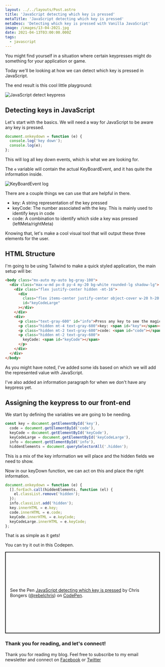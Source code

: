 ```yaml
---
layout: ../../layouts/Post.astro
title: 'JavaScript detecting which key is pressed'
metaTitle: 'JavaScript detecting which key is pressed'
metaDesc: 'Detecting which key is pressed with Vanilla JavaScript'
image: /images/13-04-2021.jpg
date: 2021-04-13T03:00:00.000Z
tags:
  - javascript
---
```


You might find yourself in a situation where certain keypresses might do something for your application or game.

Today we'll be looking at how we can detect which key is pressed in JavaScript.

The end result is this cool little playground:

![JavaScript detect keypress](https://cdn.hashnode.com/res/hashnode/image/upload/v1617951849345/d-f651Yu_.gif)

## Detecting keys in JavaScript

Let's start with the basics. We will need a way for JavaScript to be aware any key is pressed.

```js
document.onkeydown = function (e) {
  console.log('key down');
  console.log(e);
};
```

This will log all key down events, which is what we are looking for.

The `e` variable will contain the actual KeyBoardEvent, and it has quite the information inside.

![KeyBoardEvent log](https://cdn.hashnode.com/res/hashnode/image/upload/v1617950084879/qhTg11Mu-.png)

There are a couple things we can use that are helpful in there.

- key: A string representation of the key pressed
- keyCode: The number associated with the key. This is mainly used to identify keys in code
- code: A combination to identify which side a key was pressed (leftMeta/rightMeta)

Knowing that, let's make a cool visual tool that will output these three elements for the user.

## HTML Structure

I'm going to be using Tailwind to make a quick styled application, the main setup will be:

```html
<body class="mx-auto my-auto bg-gray-100">
  <div class="max-w-md px-8 py-4 my-20 bg-white rounded-lg shadow-lg">
    <div class="flex justify-center hidden -mt-16">
      <div
        class="flex items-center justify-center object-cover w-20 h-20 text-3xl bg-white border-2 border-indigo-500 rounded-full"
        id="keyCodeLarge"
      ></div>
    </div>
    <div>
      <p class="text-gray-600" id="info">Press any key to see the magic 🪄</p>
      <p class="hidden mt-4 text-gray-600">key: <span id="key"></span></p>
      <p class="hidden mt-2 text-gray-600">code: <span id="code"></span></p>
      <p class="hidden mt-2 text-gray-600">
        keyCode: <span id="keyCode"></span>
      </p>
    </div>
  </div>
</body>
```

As you might have noted, I've added some ids based on which we will add the represented value with JavaScript.

I've also added an information paragraph for when we don't have any keypress yet.

## Assigning the keypress to our front-end

We start by defining the variables we are going to be needing.

```js
const key = document.getElementById('key'),
  code = document.getElementById('code'),
  keyCode = document.getElementById('keyCode'),
  keyCodeLarge = document.getElementById('keyCodeLarge'),
  info = document.getElementById('info'),
  hiddenElements = document.querySelectorAll('.hidden');
```

This is a mix of the key information we will place and the hidden fields we need to show.

Now in our keyDown function, we can act on this and place the right information.

```js
document.onkeydown = function (e) {
  [].forEach.call(hiddenElements, function (el) {
    el.classList.remove('hidden');
  });
  info.classList.add('hidden');
  key.innerHTML = e.key;
  code.innerHTML = e.code;
  keyCode.innerHTML = e.keyCode;
  keyCodeLarge.innerHTML = e.keyCode;
};
```

That is as simple as it gets!

You can try it out in this Codepen.

<p class="codepen" data-height="265" data-theme-id="dark" data-default-tab="result" data-user="rebelchris" data-slug-hash="eYgePZZ" style="height: 265px; box-sizing: border-box; display: flex; align-items: center; justify-content: center; border: 2px solid; margin: 1em 0; padding: 1em;" data-pen-title="JavaScript detecting which key is pressed">
  <span>See the Pen <a href="https://codepen.io/rebelchris/pen/eYgePZZ">
  JavaScript detecting which key is pressed</a> by Chris Bongers (<a href="https://codepen.io/rebelchris">@rebelchris</a>)
  on <a href="https://codepen.io">CodePen</a>.</span>
</p>
<script async defer src="https://cpwebassets.codepen.io/assets/embed/ei.js"></script>

### Thank you for reading, and let's connect!

Thank you for reading my blog. Feel free to subscribe to my email newsletter and connect on [Facebook](https://www.facebook.com/DailyDevTipsBlog) or [Twitter](https://twitter.com/DailyDevTips1)

